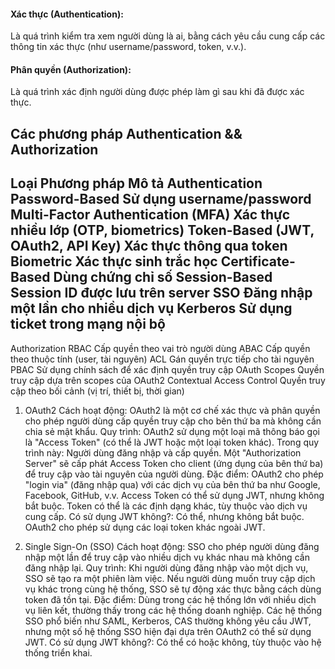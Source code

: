 #### Xác thực (Authentication): 
Là quá trình kiểm tra xem người dùng là ai, bằng cách yêu cầu cung cấp các thông tin xác thực (như username/password, token, v.v.).
#### Phân quyền (Authorization): 
Là quá trình xác định người dùng được phép làm gì sau khi đã được xác thực.

Các phương pháp Authentication && Authorization
--------------------------------------------------------------------------------------------------------------
Loại	        Phương pháp	                        Mô tả
Authentication	Password-Based	                    Sử dụng username/password
                Multi-Factor Authentication (MFA)	Xác thực nhiều lớp (OTP, biometrics)
                Token-Based (JWT, OAuth2, API Key)	Xác thực thông qua token
                Biometric	                        Xác thực sinh trắc học
                Certificate-Based	                Dùng chứng chỉ số
                Session-Based	                    Session ID được lưu trên server
                SSO	                                Đăng nhập một lần cho nhiều dịch vụ
                Kerberos	                        Sử dụng ticket trong mạng nội bộ
--------------------------------------------------------------------------------------------------------------                
Authorization	RBAC	                            Cấp quyền theo vai trò người dùng
                ABAC	                            Cấp quyền theo thuộc tính (user, tài nguyên)
                ACL	                                Gán quyền trực tiếp cho tài nguyên
                PBAC	                            Sử dụng chính sách để xác định quyền truy cập
                OAuth Scopes	                    Quyền truy cập dựa trên scopes của OAuth2
                Contextual Access Control	        Quyền truy cập theo bối cảnh (vị trí, thiết bị, thời gian)

1. OAuth2
Cách hoạt động: OAuth2 là một cơ chế xác thực và phân quyền cho phép người dùng cấp quyền truy cập cho bên thứ ba mà không cần chia sẻ mật khẩu.
Quy trình: OAuth2 sử dụng một loại mã thông báo gọi là "Access Token" (có thể là JWT hoặc một loại token khác). Trong quy trình này:
Người dùng đăng nhập và cấp quyền.
Một "Authorization Server" sẽ cấp phát Access Token cho client (ứng dụng của bên thứ ba) để truy cập vào tài nguyên của người dùng.
Đặc điểm:
OAuth2 cho phép "login via" (đăng nhập qua) với các dịch vụ của bên thứ ba như Google, Facebook, GitHub, v.v.
Access Token có thể sử dụng JWT, nhưng không bắt buộc. Token có thể là các định dạng khác, tùy thuộc vào dịch vụ cung cấp.
Có sử dụng JWT không?: Có thể, nhưng không bắt buộc. OAuth2 cho phép sử dụng các loại token khác ngoài JWT.

2. Single Sign-On (SSO)
Cách hoạt động: SSO cho phép người dùng đăng nhập một lần để truy cập vào nhiều dịch vụ khác nhau mà không cần đăng nhập lại.
Quy trình:
Khi người dùng đăng nhập vào một dịch vụ, SSO sẽ tạo ra một phiên làm việc.
Nếu người dùng muốn truy cập dịch vụ khác trong cùng hệ thống, SSO sẽ tự động xác thực bằng cách dùng token đã tồn tại.
Đặc điểm:
Dùng trong các hệ thống lớn với nhiều dịch vụ liên kết, thường thấy trong các hệ thống doanh nghiệp.
Các hệ thống SSO phổ biến như SAML, Kerberos, CAS thường không yêu cầu JWT, nhưng một số hệ thống SSO hiện đại dựa trên OAuth2 có thể sử dụng JWT.
Có sử dụng JWT không?: Có thể có hoặc không, tùy thuộc vào hệ thống triển khai.